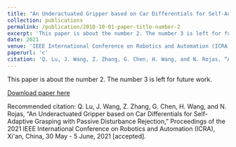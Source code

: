 ```yaml
---
title: "An Underactuated Gripper based on Car Differentials for Self-Adaptive Grasping with Passive Disturbance Rejection"
collection: publications
permalink: /publication/2010-10-01-paper-title-number-2
excerpt: 'This paper is about the number 2. The number 3 is left for future work.'
date: 2021
venue: 'IEEE International Conference on Robotics and Automation (ICRA) 2021'
paperurl: 'c'
citation: 'Q. Lu, J. Wang, Z. Zhang, G. Chen, H. Wang, and N. Rojas, “An Underactuated Gripper based on Car Differentials for Self-Adaptive Grasping with Passive Disturbance Rejection,” Proceedings of the 2021 IEEE International Conference on Robotics and Automation (ICRA), Xi'an, China, 30 May - 5 June, 2021 [accepted]'
---
```

This paper is about the number 2. The number 3 is left for future work.

[Download paper here]( x)

Recommended citation: Q. Lu, J. Wang, Z. Zhang, G. Chen, H. Wang, and N. Rojas, “An Underactuated Gripper based on Car Differentials for Self-Adaptive Grasping with Passive Disturbance Rejection,” Proceedings of the 2021 IEEE International Conference on Robotics and Automation (ICRA), Xi'an, China, 30 May - 5 June, 2021 [accepted].
